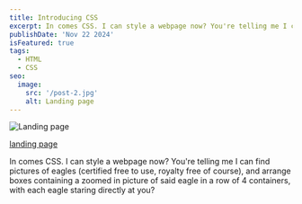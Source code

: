 ```yaml
---
title: Introducing CSS
excerpt: In comes CSS. I can style a webpage now? You're telling me I can find pictures of eagles (certified free to use, royalty free of course), and arrange boxes containing a zoomed in picture of said eagle in a row of 4 containers, with each eagle staring directly at you?
publishDate: 'Nov 22 2024'
isFeatured: true
tags:
  - HTML
  - CSS
seo:
  image:
    src: '/post-2.jpg'
    alt: Landing page
---
```


![Landing page](/post-2.jpg)

<a href="https://erikgrinn.github.io/odin-landing-page/" target="_blank">landing page</a>

In comes CSS. I can style a webpage now? You're telling me I can find pictures of eagles (certified free to use, royalty free of course), and arrange boxes containing a zoomed in picture of said eagle in a row of 4 containers, with each eagle staring directly at you?

